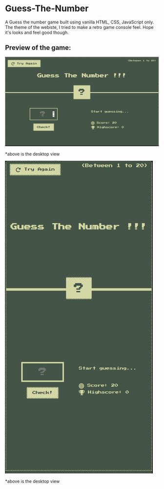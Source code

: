 # Guess-The-Number
<p>A Guess the number game built using vanilla HTML, CSS, JavaScript only. The theme of the webiste, I tried to make a retro game console feel. Hope it's looks and feel good though.</p>
<h2>Preview of the game:</h2>
<img src="./assets/guess-the-number-game-preview.png" alt="desktop preview image of the game">
<p>*above is the desktop view</p>
<img src="./assets/guess-the-number-game-mobileView.png" alt="mobile preview image of the game">

<p>*above is the desktop view</p>
